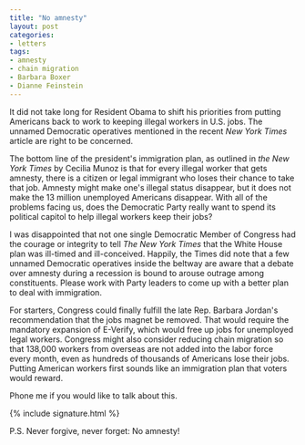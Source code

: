 ```yaml
---
title: "No amnesty"
layout: post
categories:
- letters
tags:
- amnesty
- chain migration
- Barbara Boxer
- Dianne Feinstein
---
```


It did not take long for Resident Obama to shift his priorities from putting Americans back to work to keeping illegal workers in U.S. jobs. The unnamed Democratic operatives mentioned in the recent *New York Times* article are right to be concerned.

The bottom line of the president's immigration plan, as outlined in *the New York Times* by Cecilia Munoz is that for every illegal worker that gets amnesty, there is a citizen or legal immigrant who loses their chance to take that job. Amnesty might make one's illegal status disappear, but it does not make the 13 million unemployed Americans disappear. With all of the problems facing us, does the Democratic Party really want to spend its political capitol to help illegal workers keep their jobs?

I was disappointed that not one single Democratic Member of Congress had the courage or integrity to tell *The New York Times* that the White House plan was ill-timed and ill-conceived. Happily, the Times did note that a few unnamed Democratic operatives inside the beltway are aware that a debate over amnesty during a recession is bound to arouse outrage among constituents. Please work with Party leaders to come up with a better plan to deal with immigration.

For starters, Congress could finally fulfill the late Rep. Barbara Jordan's recommendation that the jobs magnet be removed. That would require the mandatory expansion of E-Verify, which would free up jobs for unemployed legal workers. Congress might also consider reducing chain migration so that 138,000 workers from overseas are not added into the labor force every month, even as hundreds of thousands of Americans lose their jobs. Putting American workers first sounds like an immigration plan that voters would reward.

Phone me if you would like to talk about this.

{% include signature.html %}

P.S. Never forgive, never forget: No amnesty!
